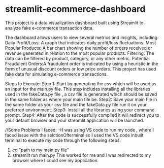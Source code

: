 # streamlit-ecommerce-dashboard
This project is a data visualization dashboard built using Streamlit to analyze fake e-commerce transaction data.

The dashboard allows users to view several metrics and insights, including:
Daily Profit/Loss: A graph that indicates daily profit/loss fluctuations.
Most Popular Products: A bar chart showing the number of orders received or revenue generated in relation to the most popular products.
Filtering: The data can be filtered by product, category, or any other metric.
Potential Fraudulent Orders:A fraudulent order is indicated by using a heuristic in the form of unusual discount orders or low price orders. This project has used fake data for simulating e-commerce transactions. 

Steps to Execute:
Step 1: Start by generating the csv which will be used as an input for the main.py file. This step includes installing all the libraries used in the  fakeData.py file , a csv file is generated which should be saved in the same folder as where your main file be.
Step2: Save your main file in the same folder as your csv file and the fakeData.py file run it on your preferred environment.
Step3: Install all the libraries using your command prompt.
Step4: After the code is successfully complied it will redirect you to your default browser and your streamlit application will be launched.

//Some Problems I faced:
->I was using VS code to run my code , where I faced issue with the selctionOfterminal so I used the VS code inbuilt terminal to execute my code through the following steps:
1) cd "path to my main.py file"
2)  streamlit run main.py
This worked for me and I was redirected to my browser where I could see my application.
